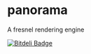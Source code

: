 panorama
========

A fresnel rendering engine

[![Bitdeli Badge](https://d2weczhvl823v0.cloudfront.net/Ema93sh/panorama/trend.png)](https://bitdeli.com/free "Bitdeli Badge")

